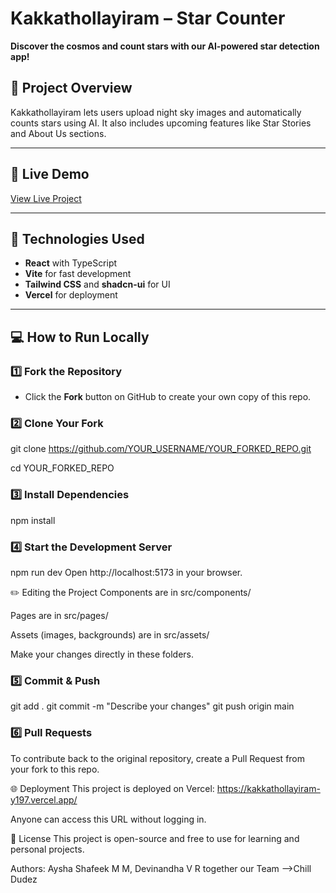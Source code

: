 
# Kakkathollayiram – Star Counter

**Discover the cosmos and count stars with our AI-powered star detection app!**

## 🔹 Project Overview

Kakkathollayiram lets users upload night sky images and automatically counts stars using AI.
It also includes upcoming features like Star Stories and About Us sections.

---

## 🔹 Live Demo

[View Live Project](https://kakkathollayiram-y197.vercel.app/)

---

## 🔹 Technologies Used

* **React** with TypeScript
* **Vite** for fast development
* **Tailwind CSS** and **shadcn-ui** for UI
* **Vercel** for deployment

---

## 💻 How to Run Locally

### 1️⃣ Fork the Repository

- Click the **Fork** button on GitHub to create your own copy of this repo.

### 2️⃣ Clone Your Fork

git clone https://github.com/YOUR_USERNAME/YOUR_FORKED_REPO.git

cd YOUR_FORKED_REPO

### 3️⃣ Install Dependencies

npm install

### 4️⃣ Start the Development Server

npm run dev
Open http://localhost:5173 in your browser.

✏️ Editing the Project
Components are in src/components/

Pages are in src/pages/

Assets (images, backgrounds) are in src/assets/

Make your changes directly in these folders.

### 5️⃣ Commit & Push

git add .
git commit -m "Describe your changes"
git push origin main

### 6️⃣ Pull Requests
To contribute back to the original repository, create a Pull Request from your fork to this repo.

🌐 Deployment
This project is deployed on Vercel: https://kakkathollayiram-y197.vercel.app/

Anyone can access this URL without logging in.

📜 License
This project is open-source and free to use for learning and personal projects.

Authors:
Aysha Shafeek M M,
Devinandha V R
together our Team -->Chill Dudez
